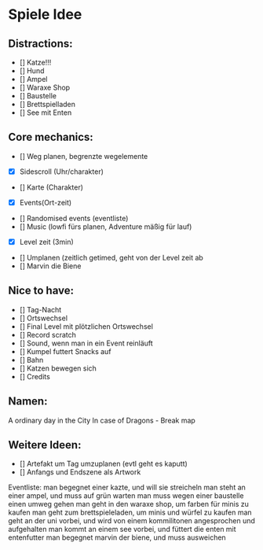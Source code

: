 # Spiele Idee 

## Distractions: 
- [] Katze!!! 
- [] Hund
- [] Ampel 
- [] Waraxe Shop 
- [] Baustelle
- [] Brettspielladen
- [] See mit Enten 

## Core mechanics:
- [] Weg planen, begrenzte wegelemente 
- [x] Sidescroll (Uhr/charakter) 
- [] Karte (Charakter)
- [x] Events(Ort-zeit)
- [] Randomised events (eventliste)
- [] Music (lowfi fürs planen, Adventure mäßig für lauf)
- [x] Level zeit (3min)
- [] Umplanen (zeitlich getimed, geht von der Level zeit ab
- [] Marvin die Biene 

## Nice to have:
- [] Tag-Nacht 
- [] Ortswechsel
- [] Final Level mit plötzlichen Ortswechsel
- [] Record scratch
- [] Sound, wenn man in ein Event reinläuft
- [] Kumpel futtert Snacks auf 
- [] Bahn
- [] Katzen bewegen sich
- [] Credits


## Namen:
A ordinary day in the City 
In case of Dragons - Break map 

## Weitere Ideen: 
- [] Artefakt um Tag umzuplanen (evtl geht es kaputt)
- [] Anfangs und Endszene als Artwork

Eventliste:
man begegnet einer kazte, und will sie streicheln
man steht an einer ampel, und muss auf grün warten
man muss wegen einer baustelle einen umweg gehen
man geht in den waraxe shop, um farben für minis zu kaufen
man geht zum brettspieleladen, um minis und würfel zu kaufen
man geht an der uni vorbei, und wird von einem kommilitonen angesprochen und aufgehalten
man kommt an einem see vorbei, und füttert die enten mit entenfutter
man begegnet marvin der biene, und muss ausweichen 
